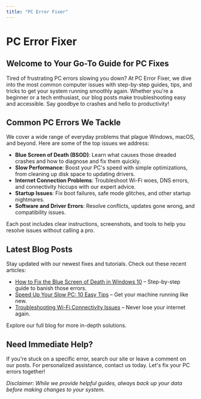 ```yaml
---
title: "PC Error Fixer"
---
```


# PC Error Fixer

## Welcome to Your Go-To Guide for PC Fixes

Tired of frustrating PC errors slowing you down? At PC Error Fixer, we dive into the most common computer issues with step-by-step guides, tips, and tricks to get your system running smoothly again. Whether you're a beginner or a tech enthusiast, our blog posts make troubleshooting easy and accessible. Say goodbye to crashes and hello to productivity!

## Common PC Errors We Tackle

We cover a wide range of everyday problems that plague Windows, macOS, and beyond. Here are some of the top issues we address:

- **Blue Screen of Death (BSOD)**: Learn what causes those dreaded crashes and how to diagnose and fix them quickly.
- **Slow Performance**: Boost your PC's speed with simple optimizations, from cleaning up disk space to updating drivers.
- **Internet Connection Problems**: Troubleshoot Wi-Fi woes, DNS errors, and connectivity hiccups with our expert advice.
- **Startup Issues**: Fix boot failures, safe mode glitches, and other startup nightmares.
- **Software and Driver Errors**: Resolve conflicts, updates gone wrong, and compatibility issues.

Each post includes clear instructions, screenshots, and tools to help you resolve issues without calling a pro.

## Latest Blog Posts

Stay updated with our newest fixes and tutorials. Check out these recent articles:

- [How to Fix the Blue Screen of Death in Windows 10](link-placeholder) – Step-by-step guide to banish those errors.
- [Speed Up Your Slow PC: 10 Easy Tips](link-placeholder) – Get your machine running like new.
- [Troubleshooting Wi-Fi Connectivity Issues](link-placeholder) – Never lose your internet again.

Explore our full blog for more in-depth solutions.

## Need Immediate Help?

If you're stuck on a specific error, search our site or leave a comment on our posts. For personalized assistance, contact us today. Let's fix your PC errors together! 

*Disclaimer: While we provide helpful guides, always back up your data before making changes to your system.*